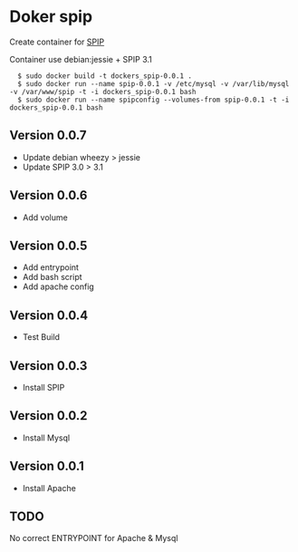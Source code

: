# Doker spip

Create container for [SPIP](http://www.spip.net) 

Container use debian:jessie + SPIP 3.1

      $ sudo docker build -t dockers_spip-0.0.1 .
      $ sudo docker run --name spip-0.0.1 -v /etc/mysql -v /var/lib/mysql -v /var/www/spip -t -i dockers_spip-0.0.1 bash
      $ sudo docker run --name spipconfig --volumes-from spip-0.0.1 -t -i dockers_spip-0.0.1 bash

## Version 0.0.7

- Update debian wheezy > jessie
- Update SPIP 3.0 > 3.1

## Version 0.0.6

- Add volume

## Version 0.0.5

- Add entrypoint
- Add bash script 
- Add apache config

## Version 0.0.4

- Test Build

## Version 0.0.3

- Install SPIP

## Version 0.0.2

- Install Mysql

## Version 0.0.1

- Install Apache

## TODO

No correct ENTRYPOINT for Apache & Mysql
